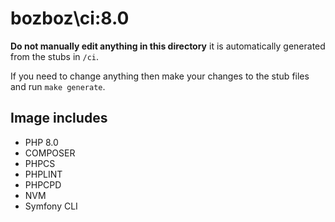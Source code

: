 # bozboz\ci:8.0

**Do not manually edit anything in this directory** it is automatically generated from the stubs in `/ci`.

If you need to change anything then make your changes to the stub files and run `make generate`.

## Image includes

- PHP 8.0
- COMPOSER
- PHPCS
- PHPLINT
- PHPCPD
- NVM
- Symfony CLI
